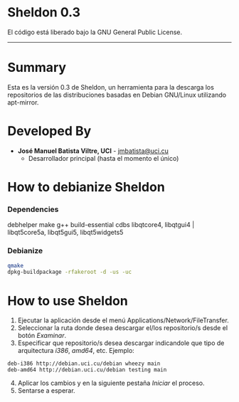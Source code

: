 # Sheldon 0.3

El código está liberado bajo la GNU General Public License.
__________

# Summary

Esta es la versión 0.3 de Sheldon, un herramienta para la descarga los repositorios de las distribuciones basadas en Debian GNU/Linux utilizando apt-mirror.

# Developed By

* __José Manuel Batista Viltre, UCI__ - <jmbatista@uci.cu>
    * Desarrollador principal (hasta el momento el único)

# How to debianize Sheldon

### Dependencies

debhelper
make
g++
build-essential
cdbs
libqtcore4, libqtgui4 | libqt5core5a, libqt5gui5, libqt5widgets5

### Debianize

``` bash
qmake
dpkg-buildpackage -rfakeroot -d -us -uc
```

# How to use Sheldon

1. Ejecutar la aplicación desde el menú Applications/Network/FileTransfer.
2. Seleccionar la ruta donde desea descargar el/los repositorio/s desde el botón _Examinar_.
3. Especificar que repositorio/s desea descargar indicandole que tipo de arquitectura _i386_, _amd64_, etc. Ejemplo:

```
deb-i386 http://debian.uci.cu/debian wheezy main
deb-amd64 http://debian.uci.cu/debian testing main
```
4. Aplicar los cambios y en la siguiente pestaña _Iniciar_ el proceso.
5. Sentarse a esperar.

